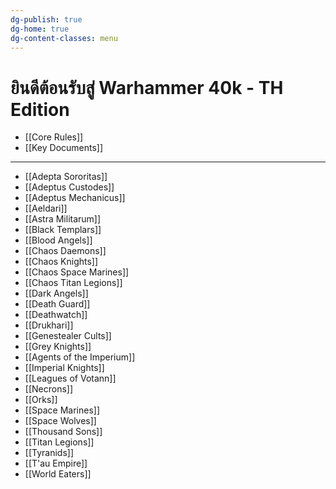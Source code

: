 ```yaml
---
dg-publish: true
dg-home: true
dg-content-classes: menu
---
```


# ยินดีต้อนรับสู่ Warhammer 40k - TH Edition

- [[Core Rules]]
- [[Key Documents]]

***

- [[Adepta Sororitas]]
- [[Adeptus Custodes]]
- [[Adeptus Mechanicus]]
- [[Aeldari]]
- [[Astra Militarum]]
- [[Black Templars]]
- [[Blood Angels]]
- [[Chaos Daemons]]
- [[Chaos Knights]]
- [[Chaos Space Marines]]
- [[Chaos Titan Legions]]
- [[Dark Angels]]
- [[Death Guard]]
- [[Deathwatch]]
- [[Drukhari]]
- [[Genestealer Cults]]
- [[Grey Knights]]
- [[Agents of the Imperium]]
- [[Imperial Knights]]
- [[Leagues of Votann]]
- [[Necrons]]
- [[Orks]]
- [[Space Marines]]
- [[Space Wolves]]
- [[Thousand Sons]]
- [[Titan Legions]]
- [[Tyranids]]
- [[T'au Empire]]
- [[World Eaters]]